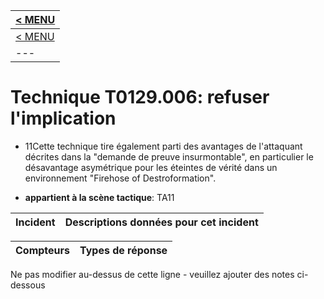 |[< MENU](../README.md)|
|---|
|[< MENU](../../README.md)|
|---|
# Technique T0129.006: refuser l'implication

* 11Cette technique tire également parti des avantages de l'attaquant décrites dans la "demande de preuve insurmontable", en particulier le désavantage asymétrique pour les éteintes de vérité dans un environnement "Firehose of Destroformation".

* **appartient à la scène tactique**: TA11


|Incident |Descriptions données pour cet incident |
|-------- |-------------------- |



|Compteurs |Types de réponse |
|-------- |-------------- |


Ne pas modifier au-dessus de cette ligne - veuillez ajouter des notes ci-dessous